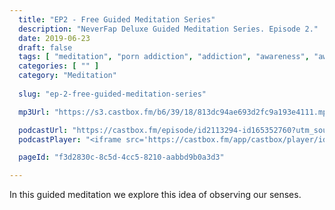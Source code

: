 ```yaml
---
  title: "EP2 - Free Guided Meditation Series"
  description: "NeverFap Deluxe Guided Meditation Series. Episode 2."
  date: 2019-06-23
  draft: false
  tags: [ "meditation", "porn addiction", "addiction", "awareness", "awareness exercises", "perspective", "nofap", "neverfap", "neverfap deluxe" ]
  categories: [ "" ]
  category: "Meditation"
  
  slug: "ep-2-free-guided-meditation-series"

  mp3Url: "https://s3.castbox.fm/b6/39/18/813dc94ae693d2fc9a193e4111.mp3"

  podcastUrl: "https://castbox.fm/episode/id2113294-id165352760?utm_source=podcaster&utm_medium=dlink&utm_campaign=e_165352760&utm_content=EP2%20-%20Free%20Guided%20Meditation%20Series-CastBox_FM"
  podcastPlayer: "<iframe src='https://castbox.fm/app/castbox/player/id2113294/id165352760?v=8.1.0&autoplay=0' frameborder='0' width='100%' height='300'></iframe>"

  pageId: "f3d2830c-8c5d-4cc5-8210-aabbd9b0a3d3"

---
```


In this guided meditation we explore this idea of observing our senses.

<!-- focus -->

<!-- This was never used, I actually utilised a different one that I recorded two weeks ago. -->

<!-- Hello, and welcome to the NeverFap Deluxe Guided Meditation series.

My name is Julius Reade and today we are going to be focusing our attention on an object in front of us.


If your mind has wandered off during this exercise, then that's okay. All we need to do is relax, and reconnect with ourselves.


If you find yourself wandering off again, that’s okay. Just gently remind yourself to 


If you find yourself getting distracted during this exercise, that's okay. Just gently remind yourself, to 


And that brings us to the end of this session. Thank you for listening. I wish you best of luck with your day. This has been the NeverFap Deluxe Guided meditation series. -->




<!-- # Script

Hello, and welcome to the NeverFap Deluxe Guided Meditation series.

My name is Julius Reade and today we are going to focus on our attention.

So for this exercise I want you to get relaxed, preferably sitting in a comfortable position. and I want you to leave your eyes open for this exercise.

Essentially, what I want you to do, is to focus on your attention.

In particular, where is your attention?

What is your attention on?

Is it on a particular thought you might be having in your mind?

Is it on a visual element within your vision.

Perhaps your attention is scattered.

All we’re doing is observing where our attention is.

And I'll let you do this for a few minutes.


If you're having difficulty keeping track of your attention, just gently remind yourself to remain focused.

Often, in the day to day of lives, we can lose track of our mind.

This is particularly true in the mornings, if we might have a particular routine that we follow.





So with that said, simply observe what’s in front of you.

Without thought.

Without expectation.

And I’ll let you do this for a few minutes.


If you find your mind wandering off during this exercise, then just gently remind yourself to continue observing.



Calm.

Relaxed.

Essentially, in observation.




If you find your mind wandering off again, that’s okay. Just gently remind yourself to continue observing.


And that brings us to the end of this session. Thank you for listening. I wish you best of luck with your day. This has been. The neverfap Deluxe Guided meditation series. -->


